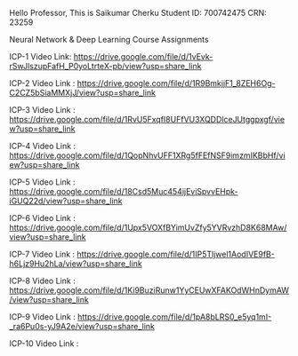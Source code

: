 Hello Professor,
This is Saikumar Cherku
Student ID: 700742475
CRN: 23259

Neural Network & Deep Learning Course Assignments

ICP-1 Video Link: https://drive.google.com/file/d/1vEvk-rSwJlszupFafH_P0yoLtrteX-pb/view?usp=share_link

ICP-2 Video Link : https://drive.google.com/file/d/1R9BmkjjF1_8ZEH6Og-C2CZ5bSiaMMXjJ/view?usp=share_link

ICP-3 Video Link : https://drive.google.com/file/d/1RvU5FxqfI8UFfVU3XQDDlceJUtggpxgf/view?usp=share_link

ICP-4 Video Link : https://drive.google.com/file/d/1QopNhvUFF1XRg5fFEfNSF9imzmIKBbHf/view?usp=share_link

ICP-5 Video Link : https://drive.google.com/file/d/18Csd5Muc454ijEviSpvvEHpk-iGUQ22d/view?usp=share_link

ICP-6 Video Link : https://drive.google.com/file/d/1Upx5VOXfBYimUvZfy5YVRvzhD8K68MAw/view?usp=share_link

ICP-7 Video Link : https://drive.google.com/file/d/1IP5Tljwel1AodIVE9fB-h6Ljz9Hu2hLa/view?usp=share_link

ICP-8 Video Link : https://drive.google.com/file/d/1Ki9BuziRunw1YyCEUwXFAKOdWHnDymAW/view?usp=share_link

ICP-9 Video Link : https://drive.google.com/file/d/1pA8bLRS0_e5yq1mI-_ra6Pu0s-yJ9A2e/view?usp=share_link

ICP-10 Video Link : 
